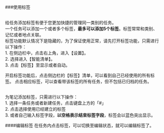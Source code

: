 ###使用标签

<br >给任务添加标签有便于您更加快捷的管理同一类别的任务。
<br >一个任务可以添加一个或者多个标签，**最多可以添加5个标签**。标签常常和类别、记忆或者地点关联。
<br >标签功能默认情况下是隐藏的，为了保证使用正常，请先打开标签功能，只需进行以下操作：
<br>1. 在侧边栏中，点击右上角，进入【设置】。
<br>2. 选择进入【智能清单】。
<br>3. 点击【标签】至显示或者自动。

开启标签功能后，点击侧边栏的【标签】清单，可以看到自己已经使用的所有标签。
点击相应标签，可以查看带该标签的所有任务，但不包括已归档的任务。

<br >为笔记添加标签，只需进行以下操作：
<br>1. 选择一条任务或者新建任务，点击键盘上方的「#」
<br>2. 点击选择使用已经建立的标签
<br>3. 或者自己输入标签字段，**以空格表示结束标签字段**，标签会以蓝色突出显示。

####编辑标签
在任务内点击标签，可以切换至编辑状态，就可以编辑标签了。
